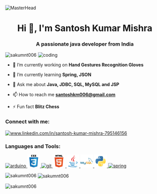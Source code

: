 ![MasterHead](https://images.rawpixel.com/image_800/czNmcy1wcml2YXRlL3Jhd3BpeGVsX2ltYWdlcy93ZWJzaXRlX2NvbnRlbnQvbHIvdnByb2plY3RvbGQxLWF1bS01NDJfMi5qcGc.jpg)
<h1 align="center">Hi 👋, I'm Santosh Kumar Mishra</h1>
<h3 align="center">A passionate java developer from India</h3>
<img align= "right" alt="coding" width="400" src="https://media.tenor.com/sfp8nf9UrZcAAAAC/uwu-cat.gif"/>

<p align="left"> <img src="https://komarev.com/ghpvc/?username=sakumnt006&label=Profile%20views&color=0e75b6&style=flat" alt="sakumnt006" /> </p>

- 🔭 I’m currently working on **Hand Gestures Recognition Gloves**

- 🌱 I’m currently learning **Spring, JSON**

- 💬 Ask me about **Java, JDBC, SQL, MySQL and JSP**

- 📫 How to reach me **santoshkm006@gmail.com**

- ⚡ Fun fact **Blitz Chess**

<h3 align="left">Connect with me:</h3>
<p align="left">
<a href="https://linkedin.com/in/www.linkedin.com/in/santosh-kumar-mishra-795146156" target="blank"><img align="center" src="https://raw.githubusercontent.com/rahuldkjain/github-profile-readme-generator/master/src/images/icons/Social/linked-in-alt.svg" alt="www.linkedin.com/in/santosh-kumar-mishra-795146156" height="30" width="40" /></a>
</p>

<h3 align="left">Languages and Tools:</h3>
<p align="left"> <a href="https://www.arduino.cc/" target="_blank" rel="noreferrer"> <img src="https://cdn.worldvectorlogo.com/logos/arduino-1.svg" alt="arduino" width="40" height="40"/> </a> <a href="https://www.w3schools.com/css/" target="_blank" rel="noreferrer"> <img src="https://raw.githubusercontent.com/devicons/devicon/master/icons/css3/css3-original-wordmark.svg" alt="css3" width="40" height="40"/> </a> <a href="https://git-scm.com/" target="_blank" rel="noreferrer"> <img src="https://www.vectorlogo.zone/logos/git-scm/git-scm-icon.svg" alt="git" width="40" height="40"/> </a> <a href="https://www.w3.org/html/" target="_blank" rel="noreferrer"> <img src="https://raw.githubusercontent.com/devicons/devicon/master/icons/html5/html5-original-wordmark.svg" alt="html5" width="40" height="40"/> </a> <a href="https://www.java.com" target="_blank" rel="noreferrer"> <img src="https://raw.githubusercontent.com/devicons/devicon/master/icons/java/java-original.svg" alt="java" width="40" height="40"/> </a> <a href="https://www.mysql.com/" target="_blank" rel="noreferrer"> <img src="https://raw.githubusercontent.com/devicons/devicon/master/icons/mysql/mysql-original-wordmark.svg" alt="mysql" width="40" height="40"/> </a> <a href="https://www.python.org" target="_blank" rel="noreferrer"> <img src="https://raw.githubusercontent.com/devicons/devicon/master/icons/python/python-original.svg" alt="python" width="40" height="40"/> </a> <a href="https://spring.io/" target="_blank" rel="noreferrer"> <img src="https://www.vectorlogo.zone/logos/springio/springio-icon.svg" alt="spring" width="40" height="40"/> </a> </p>

<p><img align="left" src="https://github-readme-stats.vercel.app/api/top-langs?username=sakumnt006&show_icons=true&locale=en&layout=compact" alt="sakumnt006" /></p>

<p>&nbsp;<img align="center" src="https://github-readme-stats.vercel.app/api?username=sakumnt006&show_icons=true&locale=en" alt="sakumnt006" /></p>

<p><img align="center" src="https://github-readme-streak-stats.herokuapp.com/?user=sakumnt006&" alt="sakumnt006" /></p>

